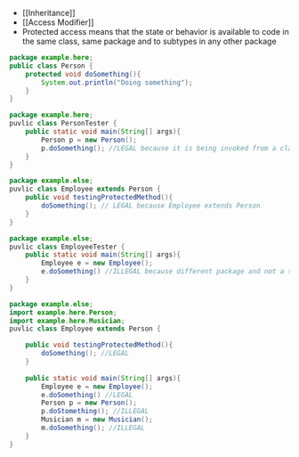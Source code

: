 - [[Inheritance]]
- [[Access Modifier]]
- Protected access means that the state or behavior is available to code in the same class, same package and to subtypes in any other package

```Java
package example.here;
public class Person {
	protected void doSomething(){
		System.out.println("Doing something"); 
	}
}
```

```Java
package example.here;
puvlic class PersonTester {
	public static void main(String[] args){
		Person p = new Person();
		p.doSomething(); //LEGAL because it is being invoked from a class in the same package
	}
}
```

```Java
package example.else;
puvlic class Employee extends Person {
	public void testingProtectedMethod(){
		doSomething(); // LEGAL because Employee extends Person
	}
}
```

```Java
package example.else;
puvlic class EmployeeTester {
	public static void main(String[] args){
		Employee e = new Employee();
		e.doSomething() //ILLEGAL because different package and not a subtype of Person
	}
}
```

```Java
package example.else;
import example.here.Person;
import example.here.Musician;
puvlic class Employee extends Person {

	public void testingProtectedMethod(){
		doSomething(); //LEGAL
	}
	
	public static void main(String[] args){
		Employee e = new Employee();
		e.doSomething() //LEGAL
		Person p = new Person();
		p.doStomething(); //ILLEGAL
		Musician m = new Musician();
		m.doSomething(); //ILLEGAL
	}
}
```